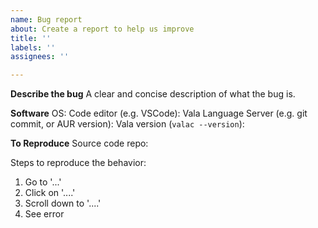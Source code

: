 ```yaml
---
name: Bug report
about: Create a report to help us improve
title: ''
labels: ''
assignees: ''

---
```


**Describe the bug**
A clear and concise description of what the bug is.

**Software**
OS:
Code editor (e.g. VSCode):
Vala Language Server (e.g. git commit, or AUR version):
Vala version (`valac --version`):

**To Reproduce**
Source code repo:

Steps to reproduce the behavior:
1. Go to '...'
2. Click on '....'
3. Scroll down to '....'
4. See error
